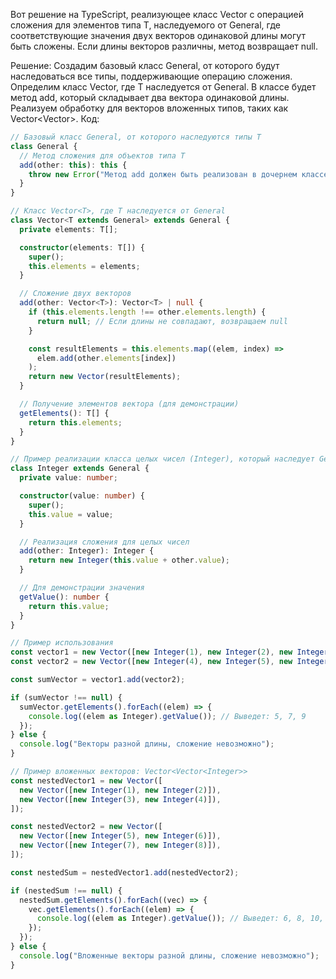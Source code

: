 Вот решение на TypeScript, реализующее класс Vector<T> с операцией сложения для элементов типа T, наследуемого от General, где соответствующие значения двух векторов одинаковой длины могут быть сложены. Если длины векторов различны, метод возвращает null.

Решение:
Создадим базовый класс General, от которого будут наследоваться все типы, поддерживающие операцию сложения.
Определим класс Vector<T>, где T наследуется от General. В классе будет метод add, который складывает два вектора одинаковой длины.
Реализуем обработку для векторов вложенных типов, таких как Vector<Vector<T>>.
Код:

```typescript
// Базовый класс General, от которого наследуются типы T
class General {
  // Метод сложения для объектов типа T
  add(other: this): this {
    throw new Error("Метод add должен быть реализован в дочернем классе");
  }
}

// Класс Vector<T>, где T наследуется от General
class Vector<T extends General> extends General {
  private elements: T[];

  constructor(elements: T[]) {
    super();
    this.elements = elements;
  }

  // Сложение двух векторов
  add(other: Vector<T>): Vector<T> | null {
    if (this.elements.length !== other.elements.length) {
      return null; // Если длины не совпадают, возвращаем null
    }

    const resultElements = this.elements.map((elem, index) =>
      elem.add(other.elements[index])
    );
    return new Vector(resultElements);
  }

  // Получение элементов вектора (для демонстрации)
  getElements(): T[] {
    return this.elements;
  }
}

// Пример реализации класса целых чисел (Integer), который наследует General
class Integer extends General {
  private value: number;

  constructor(value: number) {
    super();
    this.value = value;
  }

  // Реализация сложения для целых чисел
  add(other: Integer): Integer {
    return new Integer(this.value + other.value);
  }

  // Для демонстрации значения
  getValue(): number {
    return this.value;
  }
}

// Пример использования
const vector1 = new Vector([new Integer(1), new Integer(2), new Integer(3)]);
const vector2 = new Vector([new Integer(4), new Integer(5), new Integer(6)]);

const sumVector = vector1.add(vector2);

if (sumVector !== null) {
  sumVector.getElements().forEach((elem) => {
    console.log((elem as Integer).getValue()); // Выведет: 5, 7, 9
  });
} else {
  console.log("Векторы разной длины, сложение невозможно");
}

// Пример вложенных векторов: Vector<Vector<Integer>>
const nestedVector1 = new Vector([
  new Vector([new Integer(1), new Integer(2)]),
  new Vector([new Integer(3), new Integer(4)]),
]);

const nestedVector2 = new Vector([
  new Vector([new Integer(5), new Integer(6)]),
  new Vector([new Integer(7), new Integer(8)]),
]);

const nestedSum = nestedVector1.add(nestedVector2);

if (nestedSum !== null) {
  nestedSum.getElements().forEach((vec) => {
    vec.getElements().forEach((elem) => {
      console.log((elem as Integer).getValue()); // Выведет: 6, 8, 10, 12
    });
  });
} else {
  console.log("Вложенные векторы разной длины, сложение невозможно");
}

```